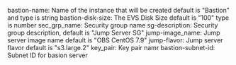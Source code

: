 bastion-name: Name of the instance that will be created default is "Bastion" and type is string
bastion-disk-size: The EVS Disk Size default is "100" type is number
sec_grp_name: Security group name
sg-description: Security group description, default is "Jump Server SG"
jump-image_name: Jump server image name default is "OBS CentOS 7.9"
jump-flavor: Jump server flavor default is "s3.large.2"
key_pair: Key pair namr
bastion-subnet-id: Subnet ID for basion server